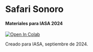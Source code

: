 # Safari Sonoro
#### Materiales para IASA 2024

[![Open In Colab](https://colab.research.google.com/assets/colab-badge.svg)](https://colab.research.google.com/github/BothRocks/maquinito-17/blob/main/Maquinito%2017%20-%20Safari%20Sonoro.ipynb)  


Creado para IASA, septiembre de 2024.
